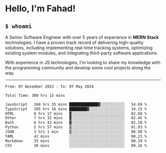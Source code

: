 <h1>Hello, I'm Fahad!</h1>

<h2><code>$ whoami</code></h2>

A Senior Software Engineer with over 5 years of experience in **MERN Stack** technologies. I have a proven track record of delivering high-quality solutions, including implementing real-time tracking systems, optimizing existing system modules, and integrating third-party software applications.

With experience in JS technologies, I'm looking to share my knowledge with the programming community and develop some cool projects along the way.

---

<!--START_SECTION:waka-->

```txt
From: 07 November 2023 - To: 07 May 2024

Total Time: 308 hrs 15 mins

JavaScript   168 hrs 35 mins █████████████▓░░░░░░░░░░░   54.69 %
TypeScript   105 hrs 16 mins ████████▓░░░░░░░░░░░░░░░░   34.15 %
HTML         8 hrs 17 mins   ▓░░░░░░░░░░░░░░░░░░░░░░░░   02.69 %
Other        7 hrs 32 mins   ▓░░░░░░░░░░░░░░░░░░░░░░░░   02.45 %
Bash         6 hrs 42 mins   ▓░░░░░░░░░░░░░░░░░░░░░░░░   02.18 %
Python       5 hrs 57 mins   ▒░░░░░░░░░░░░░░░░░░░░░░░░   01.93 %
JSON         3 hrs 1 min     ▒░░░░░░░░░░░░░░░░░░░░░░░░   00.98 %
YAML         42 mins         ░░░░░░░░░░░░░░░░░░░░░░░░░   00.23 %
Markdown     35 mins         ░░░░░░░░░░░░░░░░░░░░░░░░░   00.19 %
CSV          30 mins         ░░░░░░░░░░░░░░░░░░░░░░░░░   00.16 %
```

<!--END_SECTION:waka-->

<!--
**heyFahad/heyFahad** is a ✨ _special_ ✨ repository because its `README.md` (this file) appears on your GitHub profile.

Here are some ideas to get you started:

- 🔭 I’m currently working on ...
- 🌱 I’m currently learning ...
- 👯 I’m looking to collaborate on ...
- 🤔 I’m looking for help with ...
- 💬 Ask me about ...
- 📫 How to reach me: ...
- 😄 Pronouns: ...
- ⚡ Fun fact: ...
-->
